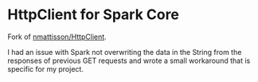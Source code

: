 # HttpClient for Spark Core

Fork of [nmattisson/HttpClient](https://github.com/nmattisson/HttpClient).  

I had an issue with Spark not overwriting the data in the String from the responses of previous GET requests and wrote a small workaround that is specific for my project.  